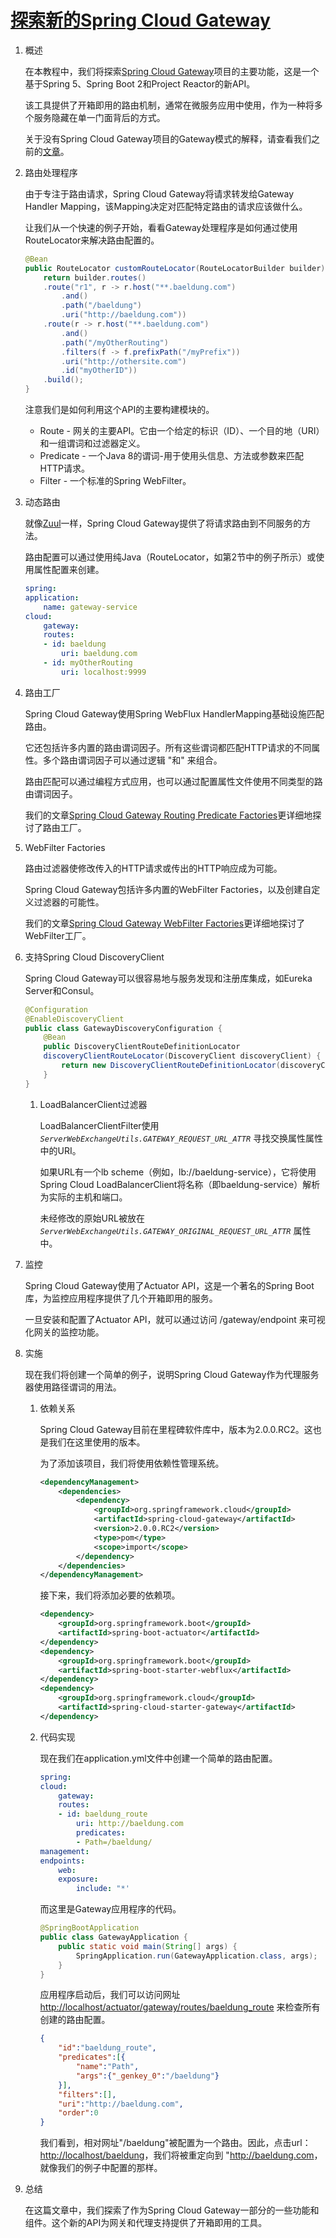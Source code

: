 # [探索新的Spring Cloud Gateway](https://www.baeldung.com/spring-cloud-gateway)

1. 概述

    在本教程中，我们将探索[Spring Cloud Gateway](https://cloud.spring.io/spring-cloud-gateway/)项目的主要功能，这是一个基于Spring 5、Spring Boot 2和Project Reactor的新API。

    该工具提供了开箱即用的路由机制，通常在微服务应用中使用，作为一种将多个服务隐藏在单一门面背后的方式。

    关于没有Spring Cloud Gateway项目的Gateway模式的解释，请查看我们之前的[文章](https://www.baeldung.com/spring-cloud-gateway-pattern)。

2. 路由处理程序

    由于专注于路由请求，Spring Cloud Gateway将请求转发给Gateway Handler Mapping，该Mapping决定对匹配特定路由的请求应该做什么。

    让我们从一个快速的例子开始，看看Gateway处理程序是如何通过使用RouteLocator来解决路由配置的。

    ```java
    @Bean
    public RouteLocator customRouteLocator(RouteLocatorBuilder builder) {
        return builder.routes()
        .route("r1", r -> r.host("**.baeldung.com")
            .and()
            .path("/baeldung")
            .uri("http://baeldung.com"))
        .route(r -> r.host("**.baeldung.com")
            .and()
            .path("/myOtherRouting")
            .filters(f -> f.prefixPath("/myPrefix"))
            .uri("http://othersite.com")
            .id("myOtherID"))
        .build();
    }
    ```

    注意我们是如何利用这个API的主要构建模块的。

    - Route - 网关的主要API。它由一个给定的标识（ID）、一个目的地（URI）和一组谓词和过滤器定义。
    - Predicate - 一个Java 8的谓词-用于使用头信息、方法或参数来匹配HTTP请求。
    - Filter - 一个标准的Spring WebFilter。

3. 动态路由

    就像[Zuul](https://www.baeldung.com/spring-rest-with-zuul-proxy)一样，Spring Cloud Gateway提供了将请求路由到不同服务的方法。

    路由配置可以通过使用纯Java（RouteLocator，如第2节中的例子所示）或使用属性配置来创建。

    ```yaml
    spring:
    application:
        name: gateway-service  
    cloud:
        gateway:
        routes:
        - id: baeldung
            uri: baeldung.com
        - id: myOtherRouting
            uri: localhost:9999
    ```

4. 路由工厂

    Spring Cloud Gateway使用Spring WebFlux HandlerMapping基础设施匹配路由。

    它还包括许多内置的路由谓词因子。所有这些谓词都匹配HTTP请求的不同属性。多个路由谓词因子可以通过逻辑 "和" 来组合。

    路由匹配可以通过编程方式应用，也可以通过配置属性文件使用不同类型的路由谓词因子。

    我们的文章[Spring Cloud Gateway Routing Predicate Factories](https://www.baeldung.com/spring-cloud-gateway-routing-predicate-factories)更详细地探讨了路由工厂。

5. WebFilter Factories

    路由过滤器使修改传入的HTTP请求或传出的HTTP响应成为可能。

    Spring Cloud Gateway包括许多内置的WebFilter Factories，以及创建自定义过滤器的可能性。

    我们的文章[Spring Cloud Gateway WebFilter Factories](https://www.baeldung.com/spring-cloud-gateway-webfilter-factories)更详细地探讨了WebFilter工厂。

6. 支持Spring Cloud DiscoveryClient

    Spring Cloud Gateway可以很容易地与服务发现和注册库集成，如Eureka Server和Consul。

    ```java
    @Configuration
    @EnableDiscoveryClient
    public class GatewayDiscoveryConfiguration {
        @Bean
        public DiscoveryClientRouteDefinitionLocator 
        discoveryClientRouteLocator(DiscoveryClient discoveryClient) {
            return new DiscoveryClientRouteDefinitionLocator(discoveryClient);
        }
    }
    ```

    1. LoadBalancerClient过滤器

        LoadBalancerClientFilter使用 *`ServerWebExchangeUtils.GATEWAY_REQUEST_URL_ATTR`* 寻找交换属性属性中的URI。

        如果URL有一个lb scheme（例如，lb://baeldung-service），它将使用Spring Cloud LoadBalancerClient将名称（即baeldung-service）解析为实际的主机和端口。

        未经修改的原始URL被放在 *`ServerWebExchangeUtils.GATEWAY_ORIGINAL_REQUEST_URL_ATTR`* 属性中。

7. 监控

    Spring Cloud Gateway使用了Actuator API，这是一个著名的Spring Boot库，为监控应用程序提供了几个开箱即用的服务。

    一旦安装和配置了Actuator API，就可以通过访问 /gateway/endpoint 来可视化网关的监控功能。

8. 实施

    现在我们将创建一个简单的例子，说明Spring Cloud Gateway作为代理服务器使用路径谓词的用法。

    1. 依赖关系

        Spring Cloud Gateway目前在里程碑软件库中，版本为2.0.0.RC2。这也是我们在这里使用的版本。

        为了添加该项目，我们将使用依赖性管理系统。

        ```xml
        <dependencyManagement>
            <dependencies>
                <dependency>
                    <groupId>org.springframework.cloud</groupId>
                    <artifactId>spring-cloud-gateway</artifactId>
                    <version>2.0.0.RC2</version>
                    <type>pom</type>
                    <scope>import</scope>
                </dependency>
            </dependencies>
        </dependencyManagement>
        ```

        接下来，我们将添加必要的依赖项。

        ```xml
        <dependency>
            <groupId>org.springframework.boot</groupId>
            <artifactId>spring-boot-actuator</artifactId>
        </dependency>
        <dependency>
            <groupId>org.springframework.boot</groupId>
            <artifactId>spring-boot-starter-webflux</artifactId>
        </dependency>
        <dependency>
            <groupId>org.springframework.cloud</groupId>
            <artifactId>spring-cloud-starter-gateway</artifactId>
        </dependency>
        ```

    2. 代码实现

        现在我们在application.yml文件中创建一个简单的路由配置。

        ```yaml
        spring:
        cloud:
            gateway:
            routes:
            - id: baeldung_route
                uri: http://baeldung.com
                predicates:
                - Path=/baeldung/
        management:
        endpoints:
            web:
            exposure:
                include: "*'
        ```

        而这里是Gateway应用程序的代码。

        ```java
        @SpringBootApplication
        public class GatewayApplication {
            public static void main(String[] args) {
                SpringApplication.run(GatewayApplication.class, args);
            }
        }
        ```

        应用程序启动后，我们可以访问网址 <http://localhost/actuator/gateway/routes/baeldung_route> 来检查所有创建的路由配置。

        ```json
        {
            "id":"baeldung_route",
            "predicates":[{
                "name":"Path",
                "args":{"_genkey_0":"/baeldung"}
            }],
            "filters":[],
            "uri":"http://baeldung.com",
            "order":0
        }
        ```

        我们看到，相对网址"/baeldung"被配置为一个路由。因此，点击url：<http://localhost/baeldung>，我们将被重定向到 "<http://baeldung.com>，就像我们的例子中配置的那样。

9. 总结

    在这篇文章中，我们探索了作为Spring Cloud Gateway一部分的一些功能和组件。这个新的API为网关和代理支持提供了开箱即用的工具。
